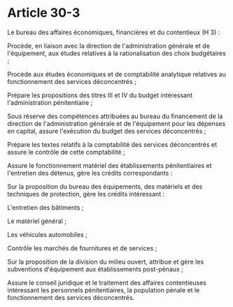 # Article 30-3

Le bureau des affaires économiques, financières et du contentieux (H 3) :

Procède, en liaison avec la direction de l'administration générale et de l'équipement, aux études relatives à la rationalisation des choix budgétaires ;

Procède aux études économiques et de comptabilité analytique relatives au fonctionnement des services déconcentrés ;

Prépare les propositions des titres III et IV du budget intéressant l'administration pénitentiaire ;

Sous réserve des compétences attribuées au bureau du financement de la direction de l'administration générale et de l'équipement pour les dépenses en capital, assure l'exécution du budget des services déconcentrés ;

Prépare les textes relatifs à la comptabilité des services déconcentrés et assure le contrôle de cette comptabilité ;

Assure le fonctionnement matériel des établissements pénitentiaires et l'entretien des détenus, gère les crédits correspondants :

Sur la proposition du bureau des équipements, des matériels et des techniques de protection, gère les crédits intéressant :

L'entretien des bâtiments ;

Le matériel général ;

Les véhicules automobiles ;

Contrôle les marchés de fournitures et de services ;

Sur la proposition de la division du milieu ouvert, attribue et gère les subventions d'équipement aux établissements post-pénaux ;

Assure le conseil juridique et le traitement des affaires contentieuses intéressant les personnels pénitentiaires, la population pénale et le fonctionnement des services déconcentrés.
